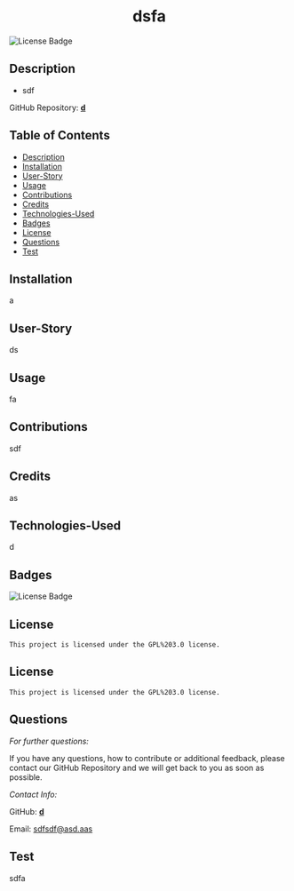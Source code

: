 
<h1 align="center"> dsfa </h1>

![License Badge](https://img.shields.io/badge/License-GPL%203.0-brightgreen)

## Description
* sdf

GitHub Repository: [**d**](https://github.com/d/dsfa)


## Table of Contents
* [Description](#description)
* [Installation](#installation)
* [User-Story](#user-story)
* [Usage](#usage)
* [Contributions](#contributions)
* [Credits](#credits)
* [Technologies-Used](#technologies-used)
* [Badges](#badges)
* [License](#license)
* [Questions](#questions)
* [Test](#test)

## Installation
a

## User-Story
ds

## Usage
fa

## Contributions
sdf

## Credits
as

## Technologies-Used
d

## Badges
![License Badge](https://img.shields.io/badge/License-GPL%203.0-brightgreen)

## License
    
    This project is licensed under the GPL%203.0 license.
## License
    
    This project is licensed under the GPL%203.0 license.


## Questions
*For further questions:*

If you have any questions, how to contribute or additional feedback, please contact our GitHub Repository and we will get back to you as soon as possible.

*Contact Info:*

GitHub: [**d**](https://github.com/d)

Email: sdfsdf@asd.aas

## Test
sdfa

